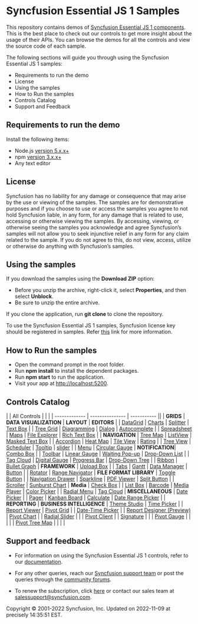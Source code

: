 # Syncfusion Essential JS 1 Samples

This repository contains demos of [Syncfusion Essential JS 1 components](https://www.syncfusion.com/products/jquery/javascript). This is the best place to check out our controls to get more insight about the usage of their APIs. You can browse the demos for all the controls and view the source code of each sample.

The following sections will guide you through using the Syncfusion Essential JS 1 samples:

* Requirements to run the demo
* License
* Using the samples
* How to Run the samples
* Controls Catalog
* Support and Feedback

## Requirements to run the demo

Install the following items:

* Node.js [version 5.x.x+](https://nodejs.org/en/)
* npm  [version 3.x.x+](https://blog.npmjs.org/post/85484771375/how-to-install-npm)
* Any text editor

## License

Syncfusion has no liability for any damage or consequence that may arise by the use or viewing of the samples. The samples are for demonstrative purposes and if you choose to use or access the samples you agree to not hold Syncfusion liable, in any form, for any damage that is related to use, accessing or otherwise viewing the samples. By accessing, viewing, or otherwise seeing the samples you acknowledge and agree Syncfusion’s samples will not allow you to seek injunctive relief in any form for any claim related to the sample. If you do not agree to this, do not view, access, utilize or otherwise do anything with Syncfusion’s samples.

## Using the samples

If you download the samples using the **Download ZIP** option: 

* Before you unzip the archive, right-click it, select **Properties**, and then select **Unblock**.
* Be sure to unzip the entire archive.

If you clone the application, run **git clone <repository-url>** to clone the repository.

To use the Syncfusion Essential JS 1 samples, Syncfusion license key should be registered in samples. Refer [this](https://www.syncfusion.com/kb/9002/how-to-apply-the-license-key-for-syncfusion-samples-published-in-github) link for more information.

## How to Run the samples

* Open the command prompt in the root folder.
* Run **npm install** to install the dependent packages.
* Run **npm start** to run the application.
* Visit your app at [http://localhost:5200](http://localhost:5200).

## Controls Catalog
|  | All Controls |  | |
| ------------- | --------------- | ----------- ||
| **GRIDS** | **DATA VISUALIZATION** | **LAYOUT** | **EDITORS** |
| [DataGrid](https://js.syncfusion.com/demos/web/#!/bootstrap/grid/defaultfunctionalities?utm_source=github&utm_medium=listing) | [Charts](https://js.syncfusion.com/demos/web/#!/flatlight/chart/line?utm_source=github&utm_medium=listing) | [Splitter](https://js.syncfusion.com/demos/web/#!/flatlight/splitter/DefaultFunctionalities?utm_source=github&utm_medium=listing) | [Text Box](https://js.syncfusion.com/demos/web/#!/flatlight/editors/DefaultFunctionalities?utm_source=github&utm_medium=listing) |
| [Tree Grid](https://js.syncfusion.com/demos/web/#!/bootstrap/treegrid/defaultfunctionalities?utm_source=github&utm_medium=listing) | [Diagramming](https://js.syncfusion.com/demos/web/#!/flatlight/diagram/defaultfunctionalities?utm_source=github&utm_medium=listing) | [Dialog](https://js.syncfusion.com/demos/web/#!/flatlight/dialog/DefaultFunctionalities?utm_source=github&utm_medium=listing) | [Autocomplete](https://js.syncfusion.com/demos/web/#!/flatlight/autocomplete/DefaultFunctionalities?utm_source=github&utm_medium=listing) |
| [Spreadsheet](https://js.syncfusion.com/demos/web/#!/bootstrap/spreadsheet/defaultfunctionalities?utm_source=github&utm_medium=listing) | [Maps](https://js.syncfusion.com/demos/web/#!/flatlight/map/datamarkers?utm_source=github&utm_medium=listing) | [File Explorer](https://js.syncfusion.com/demos/web/#!/flatlight/fileexplorer/DefaultFunctionalities?utm_source=github&utm_medium=listing) | [Rich Text Box](https://js.syncfusion.com/demos/web/#!/flatlight/rte/DefaultFunctionalities?utm_source=github&utm_medium=listing) |
| **NAVIGATION** | [Tree Map](Samples/TreeMap?utm_source=github&utm_medium=listing) | [ListView](Samples/ListView?utm_source=github&utm_medium=listing) | [Masked Text Box](https://js.syncfusion.com/demos/web/#!/flatlight/editors/events?utm_source=github&utm_medium=listing) |
| [Accordion](https://js.syncfusion.com/demos/web/#!/bootstrap/accordion/DefaultFunctionalities?utm_source=github&utm_medium=listing) | [Heat Map](https://js.syncfusion.com/demos/web/#!/flatlight/heatmap/celldatabinding?utm_source=github&utm_medium=listing) | [Tile View](https://js.syncfusion.com/demos/web/#!/flatlight/tileview/DefaultFunctionalities?utm_source=github&utm_medium=listing) | [Rating](https://js.syncfusion.com/demos/web/#!/flatlight/rating/DefaultFunctionalities?utm_source=github&utm_medium=listing) |
| [Tree View](https://js.syncfusion.com/demos/web/#!/bootstrap/treeview/DefaultFunctionalities?utm_source=github&utm_medium=listing) | [Scheduler](https://js.syncfusion.com/demos/web/#!/flatlight/schedule/DefaultFunctionalities?utm_source=github&utm_medium=listing) | [Tooltip](https://js.syncfusion.com/demos/web/#!/flatlight/tooltip/DefaultFunctionalities?utm_source=github&utm_medium=listing) | [slider](https://js.syncfusion.com/demos/web/#!/flatlight/slider/DefaultFunctionalities?utm_source=github&utm_medium=listing) |
| [Menu](https://js.syncfusion.com/demos/web/#!/bootstrap/menu/DefaultFunctionalities?utm_source=github&utm_medium=listing) | [Circular Gauge](https://js.syncfusion.com/demos/web/#!/flatlight/radialgauge/DefaultFunctionalities?utm_source=github&utm_medium=listing) | **NOTIFICATION**| [Combo Box](https://js.syncfusion.com/demos/web/#!/flatlight/combobox/DefaultFunctionalities?utm_source=github&utm_medium=listing) |
| [Toolbar](https://js.syncfusion.com/demos/web/#!/bootstrap/toolbar/DefaultFunctionalities?utm_source=github&utm_medium=listing) | [Linear Gauge](https://js.syncfusion.com/demos/web/#!/flatlight/lineargauge/DefaultFunctionalities?utm_source=github&utm_medium=listing) | [Waiting Pop-up](https://js.syncfusion.com/demos/web/#!/flatlight/waitingpopup/DefaultFunctionalities?utm_source=github&utm_medium=listing) | [Drop-Down List](https://js.syncfusion.com/demos/web/#!/flatlight/dropdownlist/DefaultFunctionalities?utm_source=github&utm_medium=listing) |
| [Tag Cloud](https://js.syncfusion.com/demos/web/#!/bootstrap/tagcloud/DefaultFunctionalities?utm_source=github&utm_medium=listing) | [Digital Gauge](https://js.syncfusion.com/demos/web/#!/flatlight/digitalgauge/DefaultFunctionalities?utm_source=github&utm_medium=listing) | [Progress Bar](https://js.syncfusion.com/demos/web/#!/flatlight/progressbar/DefaultFunctionalities?utm_source=github&utm_medium=listing) | [Drop-Down Tree](https://js.syncfusion.com/demos/web/#!/flatlight/dropdowntree/DefaultFunctionalities?utm_source=github&utm_medium=listing) |
| [Ribbon](https://js.syncfusion.com/demos/web/#!/bootstrap/ribbon/DefaultFunctionalities?utm_source=github&utm_medium=listing) | [Bullet Graph](https://js.syncfusion.com/demos/web/#!/flatlight/bulletgraph/DefaultFunctionalities?utm_source=github&utm_medium=listing) | **FRAMEWORK** | [Upload Box](https://js.syncfusion.com/demos/web/#!/flatlight/uploadbox/DefaultFunctionalities?utm_source=github&utm_medium=listing) |
| [Tabs](https://js.syncfusion.com/demos/web/#!/bootstrap/tab/DefaultFunctionalities?utm_source=github&utm_medium=listing) | [Gantt](https://js.syncfusion.com/demos/web/#!/flatlight/gantt/defaultfunctionalities?utm_source=github&utm_medium=listing) | [Data Manager](https://js.syncfusion.com/demos/web/#!/flatlight/data/default?utm_source=github&utm_medium=listing) | [Button](https://js.syncfusion.com/demos/web/#!/flatlight/button/DefaultFunctionalities?utm_source=github&utm_medium=listing) |
| [Rotator](https://js.syncfusion.com/demos/web/#!/bootstrap/rotator/DefaultFunctionalities?utm_source=github&utm_medium=listing) | [Range Navigator](https://js.syncfusion.com/demos/web/#!/flatlight/rangenavigator/DefaultFunctionalities?utm_source=github&utm_medium=listing) | **FILE FORMAT LIBRARY** | [Toggle Button](https://js.syncfusion.com/demos/web/#!/flatlight/button/ToggleButtons?utm_source=github&utm_medium=listing) |
| [Navigation Drawer](https://js.syncfusion.com/demos/web/#!/bootstrap/navigationdrawer/DefaultFunctionalities?utm_source=github&utm_medium=listing) | [Sparkline](https://js.syncfusion.com/demos/web/#!/flatlight/sparkline/DefaultFunctionalities?utm_source=github&utm_medium=listing) | [PDF Viewer](https://js.syncfusion.com/demos/web/#!/flatlight/pdfviewer/GettingStarted?utm_source=github&utm_medium=listing) | [Split Button](https://js.syncfusion.com/demos/web/#!/flatlight/button/SplitButtons?utm_source=github&utm_medium=listing) |
| [Scroller](https://js.syncfusion.com/demos/web/#!/bootstrap/scrollbar/DefaultFunctionalities?utm_source=github&utm_medium=listing) | [Sunburst Chart](https://js.syncfusion.com/demos/web/#!/flatlight/sunburst/default?utm_source=github&utm_medium=listing) | **Media** | [Check Box](https://js.syncfusion.com/demos/web/#!/flatlight/button/CheckBoxes?utm_source=github&utm_medium=listing) |
| [List Box](https://js.syncfusion.com/demos/web/#!/bootstrap/listbox/DefaultFunctionalities?utm_source=github&utm_medium=listing) | [Barcode](https://js.syncfusion.com/demos/web/#!/flatlight/barcode/qrbarcode?utm_source=github&utm_medium=listing) | [Media Player](https://js.syncfusion.com/demos/web/#!/flatlight/mediaplayer/DefaultFunctionalities?utm_source=github&utm_medium=listing) | [Color Picker](https://js.syncfusion.com/demos/web/#!/flatlight/colorpicker/DefaultFunctionalities?utm_source=github&utm_medium=listing) |
| [Radial Menu](https://js.syncfusion.com/demos/web/#!/bootstrap/radialmenu/DefaultFunctionalities?utm_source=github&utm_medium=listing) | [Tag Cloud](https://js.syncfusion.com/demos/web/#!/flatlight/tagcloud/DefaultFunctionalities?utm_source=github&utm_medium=listing) | **MISCELLANEOUS** | [Date Picker](https://js.syncfusion.com/demos/web/#!/flatlight/datepicker/defaultfunctionalities?utm_source=github&utm_medium=listing) |
| [Pager](https://js.syncfusion.com/demos/web/#!/bootstrap/pager/DefaultFunctionalities?utm_source=github&utm_medium=listing) | [Kanban Board](https://js.syncfusion.com/demos/web/#!/flatlight/kanban/defaultfunctionalities?utm_source=github&utm_medium=listing) | [Calculate](https://js.syncfusion.com/demos/web/#!/flatlight/calculate/calculationdemo?utm_source=github&utm_medium=listing) | [Date Range Picker](https://js.syncfusion.com/demos/web/#!/flatlight/daterangepicker/DefaultFunctionalities?utm_source=github&utm_medium=listing) |
| **REPORTING** | **BUSINESS INTELLIGENCE** | [Theme Studio](https://js.syncfusion.com/themestudio/?utm_source=github&utm_medium=listing) | [Time Picker](https://js.syncfusion.com/demos/web/#!/flatlight/timepicker/DefaultFunctionalities?utm_source=github&utm_medium=listing) |
| [Report Viewer](https://js.syncfusion.com/demos/web/#!/bootstrap/reportviewer/DefaultFunctionalities?utm_source=github&utm_medium=listing) | [Pivot Grid](https://js.syncfusion.com/demos/web/#!/flatlight/pivotgrid/relational/defaultfunctionalities?utm_source=github&utm_medium=listing) | | [Date-Time Picker](https://js.syncfusion.com/demos/web/#!/flatlight/datetimepicker/DefaultFunctionalities?utm_source=github&utm_medium=listing) |
| [Report Designer (Preview)](https://js.syncfusion.com/demos/web/#!/bootstrap/reportdesigner/DefaultFunctionalities?utm_source=github&utm_medium=listing) | [Pivot Chart](https://js.syncfusion.com/demos/web/#!/flatlight/pivotchart/relational/defaultfunctionalities?utm_source=github&utm_medium=listing) | | [Radial Slider](https://js.syncfusion.com/demos/web/#!/flatlight/radialslider/DefaultFunctionalities?utm_source=github&utm_medium=listing) |
| | [Pivot Client](https://js.syncfusion.com/demos/web/#!/bootstrap/pivotclient/relational/defaultfunctionalities?utm_source=github&utm_medium=listing) |  | [Signature](https://js.syncfusion.com/demos/web/#!/flatlight/signature/DefaultFunctionalities?utm_source=github&utm_medium=listing) |
| | [Pivot Gauge](https://js.syncfusion.com/demos/web/#!/flatlight/pivotgauge/relational/defaultfunctionalities?utm_source=github&utm_medium=listing) | | |
| | [Pivot Tree Map](https://js.syncfusion.com/demos/web/#!/flatlight/pivottreemap/DefaultFunctionalities?utm_source=github&utm_medium=listing) | | | |

## Support and feedback

* For information on using the Syncfusion Essential JS 1 controls, refer to our [documentation](https://help.syncfusion.com/js/overview).

* For any other queries, reach our [Syncfusion support team](https://www.syncfusion.com/support/directtrac/incidents/newincident?utm_source=github&utm_medium=listing) or post the queries through the [community forums](https://www.syncfusion.com/forums?utm_source=github&utm_medium=listing).

* To renew the subscription, click [here](https://www.syncfusion.com/sales/products?utm_source=github&utm_medium=listing) or contact our sales team at <salessupport@syncfusion.com>.

<p>Copyright © 2001-2022 Syncfusion, Inc. Updated on 2022-11-09 at precisely 14:35:51 EST.</p>
